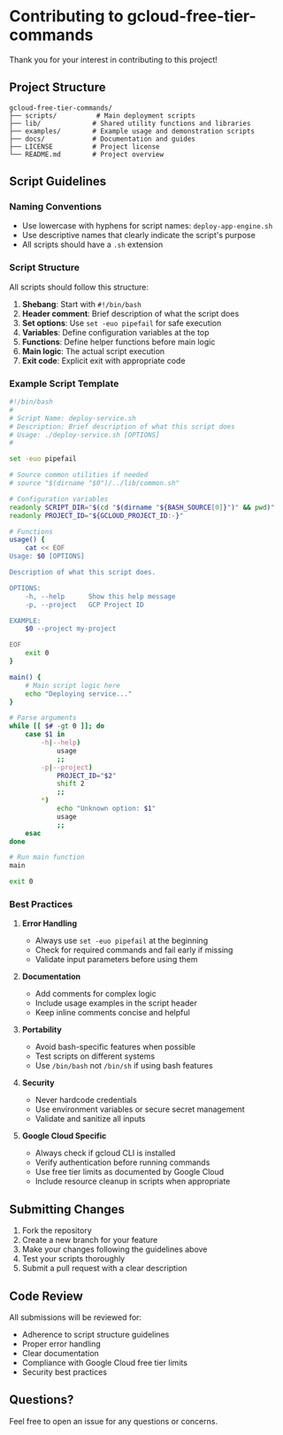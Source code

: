 # Contributing to gcloud-free-tier-commands

Thank you for your interest in contributing to this project!

## Project Structure

```
gcloud-free-tier-commands/
├── scripts/          # Main deployment scripts
├── lib/             # Shared utility functions and libraries
├── examples/        # Example usage and demonstration scripts
├── docs/            # Documentation and guides
├── LICENSE          # Project license
└── README.md        # Project overview
```

## Script Guidelines

### Naming Conventions
- Use lowercase with hyphens for script names: `deploy-app-engine.sh`
- Use descriptive names that clearly indicate the script's purpose
- All scripts should have a `.sh` extension

### Script Structure
All scripts should follow this structure:

1. **Shebang**: Start with `#!/bin/bash`
2. **Header comment**: Brief description of what the script does
3. **Set options**: Use `set -euo pipefail` for safe execution
4. **Variables**: Define configuration variables at the top
5. **Functions**: Define helper functions before main logic
6. **Main logic**: The actual script execution
7. **Exit code**: Explicit exit with appropriate code

### Example Script Template

```bash
#!/bin/bash
#
# Script Name: deploy-service.sh
# Description: Brief description of what this script does
# Usage: ./deploy-service.sh [OPTIONS]
#

set -euo pipefail

# Source common utilities if needed
# source "$(dirname "$0")/../lib/common.sh"

# Configuration variables
readonly SCRIPT_DIR="$(cd "$(dirname "${BASH_SOURCE[0]}")" && pwd)"
readonly PROJECT_ID="${GCLOUD_PROJECT_ID:-}"

# Functions
usage() {
    cat << EOF
Usage: $0 [OPTIONS]

Description of what this script does.

OPTIONS:
    -h, --help      Show this help message
    -p, --project   GCP Project ID

EXAMPLE:
    $0 --project my-project

EOF
    exit 0
}

main() {
    # Main script logic here
    echo "Deploying service..."
}

# Parse arguments
while [[ $# -gt 0 ]]; do
    case $1 in
        -h|--help)
            usage
            ;;
        -p|--project)
            PROJECT_ID="$2"
            shift 2
            ;;
        *)
            echo "Unknown option: $1"
            usage
            ;;
    esac
done

# Run main function
main

exit 0
```

### Best Practices

1. **Error Handling**
   - Always use `set -euo pipefail` at the beginning
   - Check for required commands and fail early if missing
   - Validate input parameters before using them

2. **Documentation**
   - Add comments for complex logic
   - Include usage examples in the script header
   - Keep inline comments concise and helpful

3. **Portability**
   - Avoid bash-specific features when possible
   - Test scripts on different systems
   - Use `/bin/bash` not `/bin/sh` if using bash features

4. **Security**
   - Never hardcode credentials
   - Use environment variables or secure secret management
   - Validate and sanitize all inputs

5. **Google Cloud Specific**
   - Always check if gcloud CLI is installed
   - Verify authentication before running commands
   - Use free tier limits as documented by Google Cloud
   - Include resource cleanup in scripts when appropriate

## Submitting Changes

1. Fork the repository
2. Create a new branch for your feature
3. Make your changes following the guidelines above
4. Test your scripts thoroughly
5. Submit a pull request with a clear description

## Code Review

All submissions will be reviewed for:
- Adherence to script structure guidelines
- Proper error handling
- Clear documentation
- Compliance with Google Cloud free tier limits
- Security best practices

## Questions?

Feel free to open an issue for any questions or concerns.
